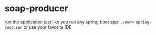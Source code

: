 # soap-producer
run the application just like you run any spring boot app:
`./mvnw spring-boot:run`
or use your favorite IDE
